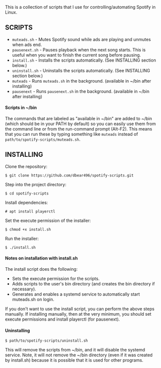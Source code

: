 This is a collection of scripts that I use for controlling/automating Spotify in Linux.

## SCRIPTS
 - `muteads.sh` - Mutes Spotify sound while ads are playing and unmutes when ads end.
 - `pausenext.sh` - Pauses playback when the next song starts. This is useful when you want to finish the current song before pausing.
 - `install.sh` - Installs the scripts automatically. (See INSTALLING section below.)
 - `uninstall.sh` - Uninstalls the scripts automatically. (See INSTALLING section below.)
 - `muteads` - Runs `muteads.sh` in the background. (available in ~/bin after installing)
 - `pausenext` - Runs `pausenext.sh` in the background. (available in ~/bin after installing)

#### Scripts in ~/bin
The commands that are labeled as "available in ~/bin" are added to ~/bin (which should be in your PATH by default) so you can easily use them from the command line or from the run-command prompt (Alt-F2). This means that you can run these by typing something like `muteads` instead of `path/to/spotify-scripts/muteads.sh`.


## INSTALLING
Clone the repository:
```
$ git clone https://github.com/dbear496/spotify-scripts.git
```

Step into the project directory:
```
$ cd spotify-scripts
```

Install dependencies:
```
# apt install playerctl
```

Set the execute permission of the installer:
```
$ chmod +x install.sh
```

Run the installer:
```
$ ./install.sh
```

#### Notes on installation with install.sh
The install script does the following:
 - Sets the execute permission for the scripts.
 - Adds scripts to the user's bin directory (and creates the bin directory if necessary).
 - Generates and enables a systemd service to automatically start muteads.sh on login.


If you don't want to use the install script, you can perform the above steps manually. If installing manually, then at the very minimum, you should set execute permissions and install playerctl (for pausenext).

#### Uninstalling
```
$ path/to/spotify-scripts/uninstall.sh
```
This will remove the scripts from ~/bin, and it will disable the systemd service. Note, it will not remove the ~/bin directory (even if it was created by install.sh) because it is possible that it is used for other programs.
